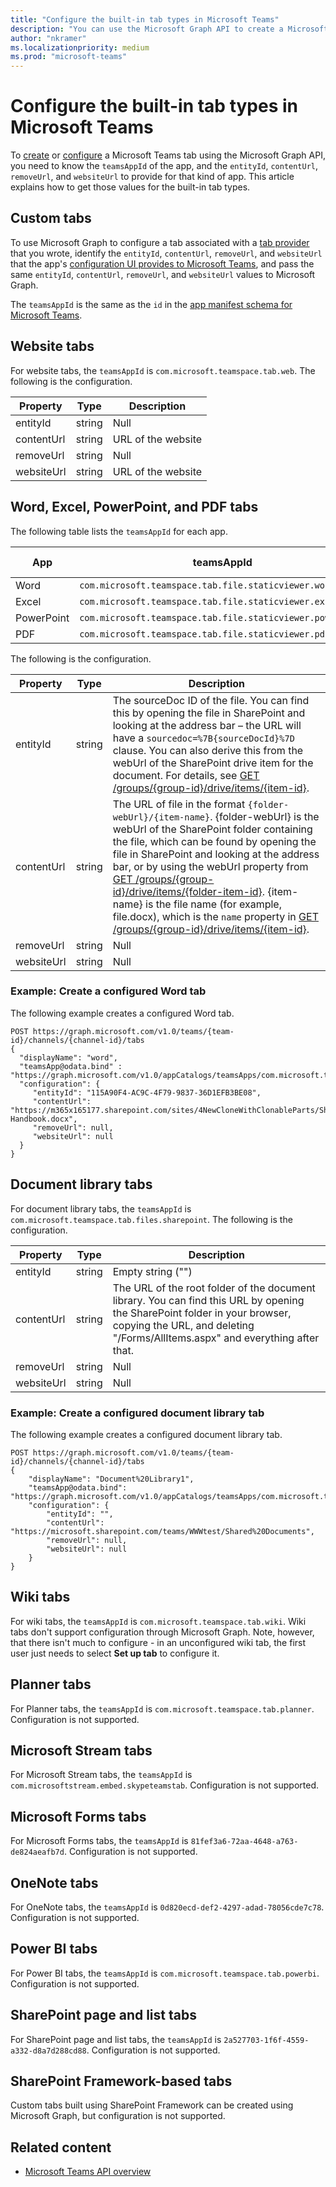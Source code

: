 ```yaml
---
title: "Configure the built-in tab types in Microsoft Teams"
description: "You can use the Microsoft Graph API to create a Microsoft Teams tab. Learn how to get the app ID and appropriate values for the various built-in tab types."
author: "nkramer"
ms.localizationpriority: medium
ms.prod: "microsoft-teams"
---
```


# Configure the built-in tab types in Microsoft Teams

To [create](/graph/api/channel-post-tabs) or [configure](/graph/api/channel-patch-tabs) a Microsoft Teams tab using the Microsoft Graph API, you need to know the `teamsAppId` of the app, and the `entityId`, `contentUrl`, `removeUrl`, and `websiteUrl` to provide for that kind of app. This article explains how to get those values for the built-in tab types.

## Custom tabs

To use Microsoft Graph to configure a tab associated with a [tab provider](/microsoftteams/platform/concepts/tabs/tabs-overview) that you wrote,
identify the `entityId`, `contentUrl`, `removeUrl`, and `websiteUrl`
that the app's [configuration UI provides to Microsoft Teams](/javascript/api/@microsoft/teams-js/microsoftteams.settings.settings?view=msteams-client-js-latest&preserve-view=true),
and pass the same `entityId`, `contentUrl`, `removeUrl`, and `websiteUrl` values to Microsoft Graph.

The `teamsAppId` is the same as the `id` in the [app manifest schema for Microsoft Teams](/microsoftteams/platform/resources/schema/manifest-schema).

## Website tabs

For website tabs, the `teamsAppId` is `com.microsoft.teamspace.tab.web`. The following is the configuration.

| Property   | Type        | Description                                              |
| ---------- | ----------- | -------------------------------------------------------- |
| entityId   | string      | Null                                                     |
| contentUrl | string      | URL of the website                                       |
| removeUrl  | string      | Null                                                     |
| websiteUrl | string      | URL of the website                                       |

## Word, Excel, PowerPoint, and PDF tabs

The following table lists the `teamsAppId` for each app.

| App   | teamsAppId | type (extension)                                              |
| ---------- | ----------- | -------------------------------------------------------- |
| Word | `com.microsoft.teamspace.tab.file.staticviewer.word` | `docx` |
| Excel | `com.microsoft.teamspace.tab.file.staticviewer.excel` | `xlsx` |
| PowerPoint  | `com.microsoft.teamspace.tab.file.staticviewer.powerpoint` | `pptx` |
| PDF | `com.microsoft.teamspace.tab.file.staticviewer.pdf` | `pdf` |

The following is the configuration.

| Property   | Type        | Description                                              |
| ---------- | ----------- | -------------------------------------------------------- |
| entityId   | string      | The sourceDoc ID of the file. You can find this by opening the file in SharePoint and looking at the address bar – the URL will have a `sourcedoc=%7B{sourceDocId}%7D` clause. You can also derive this from the webUrl of the SharePoint drive item for the document. For details, see [GET /groups/{group-id}/drive/items/{item-id}](/graph/api/driveitem-get). |
| contentUrl | string      | The URL of file in the format `{folder-webUrl}/{item-name}`. {folder-webUrl} is the webUrl of the SharePoint folder containing the file, which can be found by opening the file in SharePoint and looking at the address bar, or by using the webUrl property from [GET /groups/{group-id}/drive/items/{folder-item-id}](/graph/api/driveitem-get). {item-name} is the file name (for example, file.docx), which is the `name` property in [GET /groups/{group-id}/drive/items/{item-id}](/graph/api/driveitem-get). |
| removeUrl  | string      | Null                                                     |
| websiteUrl | string      | Null                                       |

### Example: Create a configured Word tab

The following example creates a configured Word tab.

```http
POST https://graph.microsoft.com/v1.0/teams/{team-id}/channels/{channel-id}/tabs
{
  "displayName": "word",
  "teamsApp@odata.bind" : "https://graph.microsoft.com/v1.0/appCatalogs/teamsApps/com.microsoft.teamspace.tab.file.staticviewer.word",
  "configuration": {
     "entityId": "115A90F4-AC9C-4F79-9837-36D1EFB3BE08",
     "contentUrl": "https://m365x165177.sharepoint.com/sites/4NewCloneWithClonableParts/Shared%20Documents/General/Employee Handbook.docx",
     "removeUrl": null,
     "websiteUrl": null
  }
}
```

## Document library tabs

For document library tabs, the `teamsAppId` is `com.microsoft.teamspace.tab.files.sharepoint`. 
The following is the configuration.

| Property   | Type        | Description                                              |
| ---------- | ----------- | -------------------------------------------------------- |
| entityId   | string      | Empty string ("")                                        |
| contentUrl | string      | The URL of the root folder of the document library. You can find this URL by opening the SharePoint folder in your browser, copying the URL, and deleting "/Forms/AllItems.aspx" and everything after that. |
| removeUrl  | string      | Null                                                     |
| websiteUrl | string      | Null                                                     |

### Example: Create a configured document library tab

The following example creates a configured document library tab.

```http
POST https://graph.microsoft.com/v1.0/teams/{team-id}/channels/{channel-id}/tabs
{
    "displayName": "Document%20Library1",
    "teamsApp@odata.bind": "https://graph.microsoft.com/v1.0/appCatalogs/teamsApps/com.microsoft.teamspace.tab.files.sharepoint",
    "configuration": {
        "entityId": "",
        "contentUrl": "https://microsoft.sharepoint.com/teams/WWWtest/Shared%20Documents",
        "removeUrl": null,
        "websiteUrl": null
    }
}
```

## Wiki tabs

For wiki tabs, the `teamsAppId` is `com.microsoft.teamspace.tab.wiki`.
Wiki tabs don't support configuration through Microsoft Graph.
Note, however, that there isn't much to configure -
in an unconfigured wiki tab, the first user just needs to select **Set up tab** to configure it.

## Planner tabs

For Planner tabs, the `teamsAppId` is `com.microsoft.teamspace.tab.planner`. 
Configuration is not supported.

## Microsoft Stream tabs

For Microsoft Stream tabs, the `teamsAppId` is `com.microsoftstream.embed.skypeteamstab`. 
Configuration is not supported.

## Microsoft Forms tabs

For Microsoft Forms tabs, the `teamsAppId` is `81fef3a6-72aa-4648-a763-de824aeafb7d`.
Configuration is not supported.

## OneNote tabs

For OneNote tabs, the `teamsAppId` is `0d820ecd-def2-4297-adad-78056cde7c78`. 
Configuration is not supported.

## Power BI tabs

For Power BI tabs, the `teamsAppId` is `com.microsoft.teamspace.tab.powerbi`.
Configuration is not supported.

## SharePoint page and list tabs

For SharePoint page and list tabs, the `teamsAppId` is `2a527703-1f6f-4559-a332-d8a7d288cd88`.
Configuration is not supported.

## SharePoint Framework-based tabs

Custom tabs built using SharePoint Framework can be created using Microsoft Graph, but configuration is not supported.

## Related content

- [Microsoft Teams API overview](teams-concept-overview.md)
